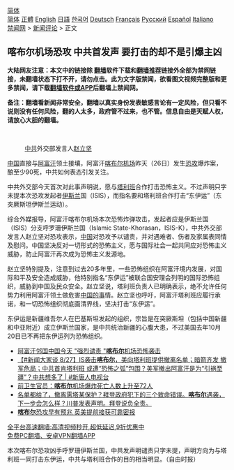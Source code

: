  <!-- 面包屑导航 --> <div class="breadcrumb"><!-- GTranslate: https://gtranslate.io/ -->  <div class="switcher notranslate">  <div class="selected">  <a href="#" onclick="return false;"> 简体</a>  </div>  <div class="option">  <a href="https://www.bannedbook.org" onclick="doGTranslate('zh-CN|zh-CN');jQuery('div.switcher div.selected a').html(jQuery(this).html());return false;" title="简体中文" class="nturl selected"> 简体</a>  <a href="https://www.bannedbook.org/zh-tw/" onclick="doGTranslate('zh-CN|zh-TW');jQuery('div.switcher div.selected a').html(jQuery(this).html());return false;" title="繁體中文" class="nturl"> 正體</a>  <a href="https://www.bannedbook.org/en/" onclick="doGTranslate('zh-CN|en');jQuery('div.switcher div.selected a').html(jQuery(this).html());return false;" title="English" class="nturl"> English</a>  <a href="https://www.bannedbook.org/ja/" onclick="doGTranslate('zh-CN|ja');jQuery('div.switcher div.selected a').html(jQuery(this).html());return false;" title="日本語" class="nturl"> 日語</a>  <a href="https://www.bannedbook.org/ko/" onclick="doGTranslate('zh-CN|ko');jQuery('div.switcher div.selected a').html(jQuery(this).html());return false;" title="한국어" class="nturl"> 한국어</a>  <a href="https://www.bannedbook.org/de/" onclick="doGTranslate('zh-CN|de');jQuery('div.switcher div.selected a').html(jQuery(this).html());return false;" title="Deutsch" class="nturl"> Deutsch</a>  <a href="https://www.bannedbook.org/fr/" onclick="doGTranslate('zh-CN|fr');jQuery('div.switcher div.selected a').html(jQuery(this).html());return false;" title="Français" class="nturl"> Français</a>  <a href="https://www.bannedbook.org/ru/" onclick="doGTranslate('zh-CN|ru');jQuery('div.switcher div.selected a').html(jQuery(this).html());return false;" title="Русский" class="nturl"> Русский</a>  <a href="https://www.bannedbook.org/es/" onclick="doGTranslate('zh-CN|es');jQuery('div.switcher div.selected a').html(jQuery(this).html());return false;" title="Español" class="nturl"> Español</a>  <a href="https://www.bannedbook.org/it/" onclick="doGTranslate('zh-CN|it');jQuery('div.switcher div.selected a').html(jQuery(this).html());return false;" title="Italiano" class="nturl"> Italiano</a>  </div>  </div>      <div class='breadcrumb-sub'><!-- Breadcrumb NavXT 6.3.0 --> <a href="https://www.bannedbook.org/" class="home">禁闻网</a> &gt; <a href="https://www.bannedbook.org/bnews/comments/" class="category">新闻评论</a> &gt; 正文</div></div><h2>喀布尔机场恐攻 中共首发声 要打击的却不是引爆主凶</h2> <p class="notice"><b>大陆网友注意：本文中的链接除 <a href="https://github.com/bannedbook/fanqiang" >翻墙</a>软件下载和<a href="https://github.com/killgcd/justmysocks/blob/master/README.md">翻墙推荐</a>链接外全部为禁网链接，未翻墙状态下打不开，请勿点击。此为文字版禁闻，欲看图文视频完整版和更多禁闻，请下载<a href="https://github.com/bannedbook/fanqiang">翻墙软件或APP</a>后翻墙上禁闻网。</p><p>备注：翻墙看新闻非常安全，翻墙以真实身份发表敏感言论有一定风险，但只看不说则没有任何风险，翻的人太多，政府管不过来，也不管。信息自由是天赋人权，请放心大胆的翻墙。</b></p>  <div class="entry"> <br /> <figure><a href="https://i1.wp.com/upload-images-bucket-v64rleca837do.s3.eu-west-1.amazonaws.com/wp-content/uploads/2021/08/27142158/Screen-Shot-2021-08-28-at-12.27.23-am.png?fit=589%2C418&#038;ssl=1" data-caption="中共外交部发言人赵立坚"></a><figcaption class="wp-caption-text"><a href="https://www.bannedbook.org/bnews/tag/%e4%b8%ad%e5%85%b1/" class="st_tag internal_tag" rel="tag" title="标签 中共 下的日志">中共</a>外交部发言人<a href="https://www.bannedbook.org/bnews/tag/%E8%B5%B5%E7%AB%8B%E5%9D%9A/" class="st_tag internal_tag" rel="tag" title="标签 赵立坚 下的日志">赵立坚</a></figcaption></figure> <p><span class='wp_keywordlink_affiliate'><a href="https://www.bannedbook.org/" title="中国" target="_blank">中国</a></span>直接与<a href="https://www.bannedbook.org/bnews/tag/%e9%98%bf%e5%af%8c%e6%b1%97/" class="st_tag internal_tag" rel="tag" title="标签 阿富汗 下的日志">阿富汗</a>领土接壤，阿富汗<a href="https://www.bannedbook.org/bnews/tag/%E5%96%80%E5%B8%83%E5%B0%94/" class="st_tag internal_tag" rel="tag" title="标签 喀布尔 下的日志">喀布尔</a><a href="https://www.bannedbook.org/bnews/tag/%e6%9c%ba%e5%9c%ba/" class="st_tag internal_tag" rel="tag" title="标签 机场 下的日志">机场</a>昨天（26日）发生<a href="https://www.bannedbook.org/bnews/tag/%e6%81%90%e6%94%bb/" class="st_tag internal_tag" rel="tag" title="标签 恐攻 下的日志">恐攻</a>爆炸案，酿至少90死，中共如何表态引发关注。</p> <p>中共外交部今天首次对此事声明说，愿与<a href="https://www.bannedbook.org/bnews/tag/%e5%a1%94%e5%88%a9%e7%8f%ad/" class="st_tag internal_tag" rel="tag" title="标签 塔利班 下的日志">塔利班</a>合作打击恐怖主义。不过声明只字未提本次恐攻发起者<a href="https://www.bannedbook.org/bnews/tag/%e4%bc%8a%e6%96%af%e5%85%b0/" class="st_tag internal_tag" rel="tag" title="标签 伊斯兰 下的日志">伊斯兰</a>国（ISIS），而指名要和塔利班合作打击“东伊运”（东突厥斯坦伊斯兰运动）。</p>  <p>综合外媒报导，阿富汗喀布尔机场本次恐怖炸弹攻击，发起者应是伊斯兰国（ISIS）分支呼罗珊伊斯兰国（Islamic State-Khorasan，ISIS-K），中共外交部发言人赵立坚对恐攻表示，<a href="https://www.bannedbook.org/bnews/tag/%E4%B8%AD%E5%9B%BD/" class="st_tag internal_tag" rel="tag" title="标签 中国 下的日志">中国</a>对恐攻予以谴责，并对遇难者、伤者及家属表同情及慰问。中国坚决反对一切形式的恐怖主义，愿与国际社会一起共同应对恐怖主义威胁，防止阿富汗再次成为恐怖主义发源地。</p> <p>赵立坚特别提及，注意到过去20多年里，一些恐怖组织在阿富汗境内发展，对国际和平及安全造成威胁，他特别指名“东伊运”被联合国安理会列明的国际恐怖组织，威胁到中国及民众安全。赵立坚说，塔利班负责人已明确表示，绝不允许任何势力利用阿富汗领土做危害<span class='wp_keywordlink'><a href="https://www.bannedbook.org/forum11/topic327.html" title="禁片：中国的事 谁上台也管不好?" target="_blank">中国的事</a></span>情。赵立坚也呼吁，阿富汗塔利班应履行承诺，和一切恐怖组织彻底画清界线，坚决打击“东伊运”。</p>  <p>东伊运是新疆维吾尔人在巴基斯坦发起的组织，宗旨是在突厥斯坦（包括中国新疆和中亚附近）成立伊斯兰国家，是中共统治新疆的心腹大患，不过美国去年10月20日已不再把东伊运列为恐怖组织。</p> <ul class='op-related-articles' title='相关阅读'> <li><a href='https://www.bannedbook.org/bnews/headline/20210827/1614507.html' target='_blank'>阿富汗邻国中国今天 &quot;强烈谴责 &quot;<b>喀布尔</b>机场恐怖袭击</a></li> <li><a href='https://www.bannedbook.org/bnews/bannedvideo/20210827/1614497.html' target='_blank'>【#新闻大家谈 8/27】IS袭击<b>喀布尔</b>，美向塔利班提供撤离名单；暗箭齐发 撤军危局；中共首肯塔利班 或遭“恐怖之弧”包围？美军撤出阿富汗是为“引祸至疆”？中共想多了 | #新唐人电视台</a></li> <li><a href='https://www.bannedbook.org/bnews/baitai/20210827/1614440.html' target='_blank'>前卫生官员：<b>喀布尔</b>机场爆炸死亡人数上升至72人</a></li> <li><a href='https://www.bannedbook.org/bnews/bannedvideo/20210827/1614404.html' target='_blank'>名单都给了，撤离需塔某保护？拜登政府犯下的三个致命错误。<b>喀布尔</b>遇袭，下一步会怎么样？川普发表声明。拜登说负全责。</a></li> <li><a href='https://www.bannedbook.org/bnews/cnnews/20210827/1614389.html' target='_blank'><b>喀布尔</b>恐攻早有预兆 英美提前接获可靠密报</a></li> </ul> <p class="texttj"> <a href="https://github.com/bannedbook/fanqiang/wiki/V2ray%E6%9C%BA%E5%9C%BA" target="_blank">全平台高速翻墙:高清视频秒开,超低延迟,9折优惠中</a><br/> <a href="https://github.com/bannedbook/fanqiang/wiki/%E7%A6%81%E9%97%BB%E7%BD%91%E5%AE%89%E5%8D%93%E7%BF%BB%E5%A2%99%E6%96%B0%E9%97%BBAPP" target="_blank">免费PC翻墙、安卓VPN翻墙APP</a></p> <p>本次喀布尔恐攻凶手呼罗珊伊斯兰国，中共发声明谴责只字未提，声明方向为与塔利班一同打击东伊运，中共与塔利班合作的目的相当明显。（自由时报）</p><a name='sharetosocial'></a>  <div style="margin-bottom:5px;padding-bottom:5px;clear:both"> <div id="archive-pix-1" class="banner-ads"> <!-- AuctionX Display platform tag START --> <div id="26318x728x90x621x_ADSLOT2" clicktrack="%%CLICK_URL_ESC%%"></div> <!-- AuctionX Display platform tag END --> </div> <div id="archive-pix-2" class="banner-ads"> <!-- AuctionX Display platform tag START --> <div id="26315x300x250x621x_ADSLOT2" clicktrack="%%CLICK_URL_ESC%%"></div> <!-- AuctionX Display platform tag END --> </div> </div>  <div id="archive-pix-1" class="banner-ads"> <!-- AuctionX Display platform tag START --> <div id="26318x728x90x621x_ADSLOT3" clicktrack="%%CLICK_URL_ESC%%"></div> <!-- AuctionX Display platform tag END --> </div> </div><!--END ENTRY--> 